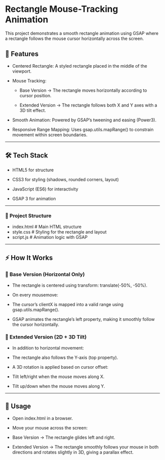 # Rectangle Mouse-Tracking Animation

This project demonstrates a smooth rectangle animation using GSAP where a rectangle follows the mouse cursor horizontally across the screen.

## 🚀 Features

- Centered Rectangle: A styled rectangle placed in the middle of the viewport.

- Mouse Tracking:

  - Base Version → The rectangle moves horizontally according to cursor position.

  - Extended Version → The rectangle follows both X and Y axes with a 3D tilt effect.

- Smooth Animation: Powered by GSAP’s tweening and easing (Power3).

- Responsive Range Mapping: Uses gsap.utils.mapRange() to constrain movement within screen boundaries.

---  

## 🛠️ Tech Stack

- HTML5 for structure

- CSS3 for styling (shadows, rounded corners, layout)

- JavaScript (ES6) for interactivity

- GSAP 3 for animation

---

### 📂 Project Structure

- index.html      # Main HTML structure
- style.css       # Styling for the rectangle and layout
- script.js       # Animation logic with GSAP

---

## ⚡ How It Works

### 🔹 Base Version (Horizontal Only)

- The rectangle is centered using transform: translate(-50%, -50%).

- On every mousemove:

- The cursor’s clientX is mapped into a valid range using gsap.utils.mapRange().

- GSAP animates the rectangle’s left property, making it smoothly follow the cursor horizontally.

### 🔹 Extended Version (2D + 3D Tilt)

- In addition to horizontal movement:

- The rectangle also follows the Y-axis (top property).

- A 3D rotation is applied based on cursor offset:

- Tilt left/right when the mouse moves along X.

- Tilt up/down when the mouse moves along Y.

---

## 🎯 Usage

- Open index.html in a browser.

- Move your mouse across the screen:

- Base Version → The rectangle glides left and right.

- Extended Version → The rectangle smoothly follows your mouse in both directions and rotates slightly in 3D, giving a parallax effect.
